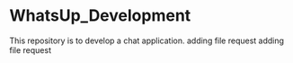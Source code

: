 # WhatsUp_Development
This repository is to develop a chat application.
adding file request
adding file request
